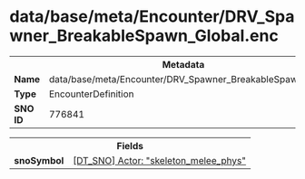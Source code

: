 <h1>data/base/meta/Encounter/DRV_Spawner_BreakableSpawn_Global.enc</h1><table><tr><th colspan="100%">Metadata</th></tr><tr><td><b>Name</b></td><td>data/base/meta/Encounter/DRV_Spawner_BreakableSpawn_Global.enc</td></tr><tr><td><b>Type</b></td><td>EncounterDefinition</td></tr><tr><td><b>SNO ID</b></td><td>776841</td></tr></table>

<table><tr><th colspan="100%">Fields</th></tr><tr><td><b>snoSymbol</b></td><td><a href="..\Actor\skeleton_melee_phys.acr.md">[DT_SNO] Actor: "skeleton_melee_phys"</a></td></tr></table>

